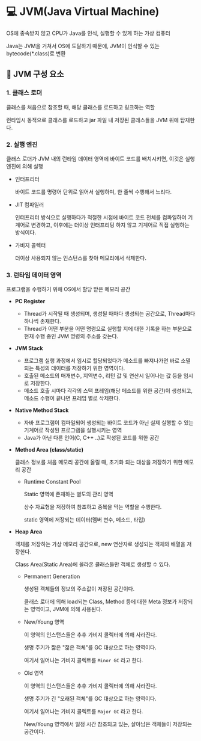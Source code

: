 # 💻 JVM(Java Virtual Machine)

OS에 종속받지 않고 CPU가 Java를 인식, 실행할 수 있게 하는 가상 컴퓨터

Java는 JVM을 거쳐서 OS에 도달하기 때문에, JVM이 인식할 수 있는 bytecode(\*.class)로 변환

## 🧩 JVM 구성 요소

### 1. 클래스 로더

클래스를 처음으로 참조할 때, 해당 클래스를 로드하고 링크하는 역할

런타임시 동적으로 클래스를 로드하고 jar 파일 내 저장된 클래스들을 JVM 위에 탑재한다.

### 2. 실행 엔진

클래스 로더가 JVM 내의 런타임 데이터 영역에 바이트 코드를 배치시키면, 이것은 실행 엔진에 의해 실행

- 인터프리터

  바이트 코드를 명령어 단위로 읽어서 실행하며, 한 줄씩 수행해서 느리다.

- JIT 컴파일러

  인터프리터 방식으로 실행하다가 적절한 시점에 바이트 코드 전체를 컴파일하여 기계어로 변경하고, 이후에는 더이상 인터프리팅 하지 않고 기계어로 직접 실행하는 방식이다.

- 가비지 콜렉터

  더이상 사용되지 않는 인스턴스를 찾아 메모리에서 삭제한다.

### 3. 런타임 데이터 영역

프로그램을 수행하기 위해 OS에서 할당 받은 메모리 공간

- **PC Register**
  - Thread가 시작될 때 생성되며, 생성될 때마다 생성되는 공간으로, Thread마다 하나씩 존재한다.
  - Thread가 어떤 부분을 어떤 명령으로 실행할 지에 대한 기록을 하는 부분으로 현재 수행 중인 JVM 명령의 주소를 갖는다.
- **JVM Stack**
  - 프로그램 실행 과정에서 임시로 할당되었다가 메소드를 빠져나가면 바로 소멸되는 특성의 데이터를 저장하기 위한 영역이다.
  - 호출된 메소드의 매개변수, 지역변수, 리턴 값 및 연산시 일어나는 값 등을 임시로 저장한다.
  - 메소드 호출 시마다 각각의 스택 프레임(해당 메소드를 위한 공간)이 생성되고, 메소드 수행이 끝나면 프레임 별로 삭제한다.
- **Native Method Stack**
  - 자바 프로그램이 컴파일되어 생성되는 바이트 코드가 아닌 실제 실행할 수 있는 기계어로 작성된 프로그램을 실행시키는 영역
  - Java가 아닌 다른 언어(C, C++ ..)로 작성된 코드를 위한 공간
- **Method Area (class/static)**

  클래스 정보를 처음 메모리 공간에 올릴 때, 초기화 되는 대상을 저장하기 위한 메모리 공간

  - Runtime Constant Pool

    Static 영역에 존재하는 별도의 관리 영역

    상수 자료형을 저장하여 참조하고 중복을 막는 역할을 수행한다.

    static 영역에 저장되는 데이터(멤버 변수, 메소드, 타입)

- **Heap Area**

  객체를 저장하는 가상 메모리 공간으로, new 연산자로 생성되는 객체와 배열을 저장한다.

  Class Area(Static Area)에 올라온 클래스들만 객체로 생성할 수 있다.

  - Permanent Generation

    생성된 객체들의 정보의 주소값이 저장된 공간이다.

    클래스 로더에 의해 load되는 Class, Method 등에 대한 Meta 정보가 저장되는 영역이고, JVM에 의해 사용된다.

  - New/Young 영역

    이 영역의 인스턴스들은 추후 가비지 콜렉터에 의해 사라진다.

    생명 주기가 짧은 "젊은 객체"를 GC 대상으로 하는 영역이다.

    여기서 일어나는 가비지 콜렉트를 `Minor GC` 라고 한다.

  - Old 영역

    이 영역의 인스턴스들은 추후 가비지 콜렉터에 의해 사라진다.

    생명 주기가 긴 "오래된 객체"를 GC 대상으로 하는 영역이다.

    여기서 일어나는 가비지 콜렉트를 `Major GC` 라고 한다.

    New/Young 영역에서 일정 시간 참조되고 있는, 살아남은 객체들이 저장되는 공간이다.
